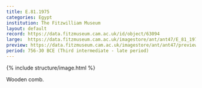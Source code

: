 ```yaml
---
title: E.81.1975
categories: Egypt
institution: The Fitzwilliam Museum
layout: default
record: https://data.fitzmuseum.cam.ac.uk/id/object/63094
large:  https://data.fitzmuseum.cam.ac.uk/imagestore/ant/ant47/E_81_1975_1_dc2.jpg
preview: https://data.fitzmuseum.cam.ac.uk/imagestore/ant/ant47/preview_E_81_1975_1_dc2.jpg
period: 756-30 BCE (Third intermediate - late period)
---
```

{% include structure/image.html %}

Wooden comb.
